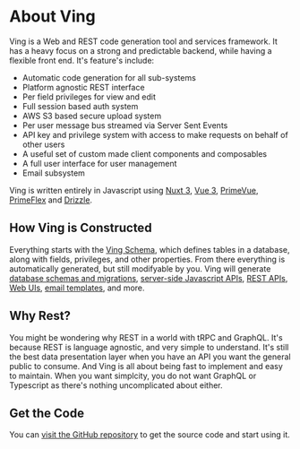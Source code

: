 # About Ving

Ving is a Web and REST code generation tool and services framework. It has a heavy focus on a strong and predictable backend, while having a flexible front end. It's feature's include:

 - Automatic code generation for all sub-systems
 - Platform agnostic REST interface
 - Per field privileges for view and edit
 - Full session based auth system
 - AWS S3 based secure upload system
 - Per user message bus streamed via Server Sent Events
 - API key and privilege system with access to make requests on behalf of other users
 - A useful set of custom made client components and composables
 - A full user interface for user management
 - Email subsystem

Ving is written entirely in Javascript using [Nuxt 3](http://nuxt.com), [Vue 3](http://vuejs.org), [PrimeVue](https://primevue.org), [PrimeFlex](https://www.primefaces.org/primeflex/) and [Drizzle](https://github.com/drizzle-team/drizzle-orm).


## How Ving is Constructed
Everything starts with the [Ving Schema](ving-schema.html), which defines tables in a database, along with fields, privileges, and other properties. From there everything is automatically generated, but still modifyable by you. Ving will generate [database schemas and migrations](drizzle.html), [server-side Javascript APIs](ving-record.html), [REST APIs](rest.html), [Web UIs](ui.html), [email templates](email.html), and more.


## Why Rest?
You might be wondering why REST in a world with tRPC and GraphQL. It's because REST is language agnostic, and very simple to understand. It's still the best data presentation layer when you have an API you want the general public to consume. And Ving is all about being fast to implement and easy to maintain. When you want simplcity, you do not want GraphQL or Typescript as there's nothing uncomplicated about either.


## Get the Code
You can [visit the GitHub repository](https://github.com/plainblack/ving) to get the source code and start using it.